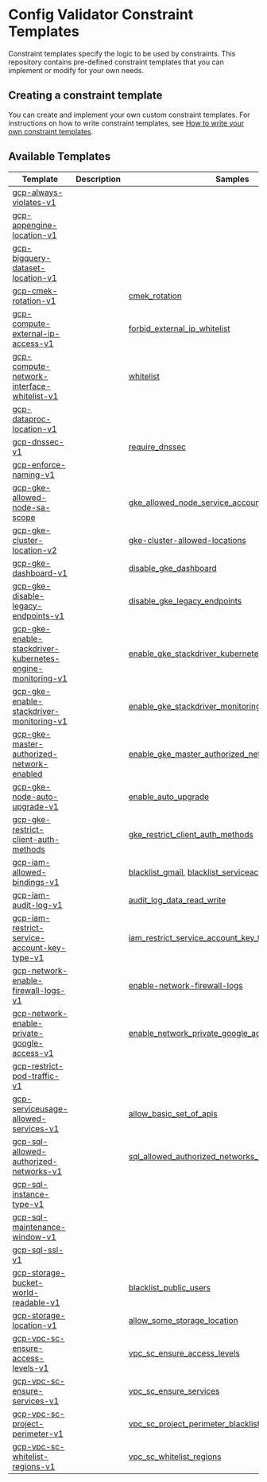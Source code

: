 # Config Validator Constraint Templates

Constraint templates specify the logic to be used by constraints.
This repository contains pre-defined constraint templates that you can implement or modify for your own needs. 

## Creating a constraint template
You can create and implement your own custom constraint templates. For instructions on how to write constraint templates, see [How to write your own constraint templates](./constraint_template_authoring.md).

## Available Templates

| Template                                                                                                                                               | Description | Samples                                                                                                                          |
| ------------------------------------------------------------------------------------------------------------------------------------------------------ | ----------- | -------------------------------------------------------------------------------------------------------------------------------- |
| [gcp-always-violates-v1](../../policies/templates/gcp_always_violates_v1.yaml)                                                                         |             |                                                                                                                                  |
| [gcp-appengine-location-v1](../../policies/templates/gcp_appengine_location_v1.yaml)                                                                   |             |                                                                                                                                  |
| [gcp-bigquery-dataset-location-v1](../../policies/templates/gcp_bq_dataset_location_v1.yaml)                                                           |             |                                                                                                                                  |
| [gcp-cmek-rotation-v1](../../policies/templates/gcp_cmek_rotation_v1.yaml)                                                                             |             | [cmek_rotation](../../samples/cmek_rotation.yaml)                                                                                |
| [gcp-compute-external-ip-access-v1](../../policies/templates/gcp_compute_external_ip_access_v1.yaml)                                                   |             | [forbid_external_ip_whitelist](../../samples/vm_external_ip.yaml)                                                                |
| [gcp-compute-network-interface-whitelist-v1](../../policies/templates/gcp_compute_network_interface_whitelist_v1.yaml)                                 |             | [whitelist](../../samples/compute_network_interface_whitelist.yaml)                                                              |
| [gcp-dataproc-location-v1](../../policies/templates/gcp_dataproc_location_v1.yaml)                                                                     |             |                                                                                                                                  |
| [gcp-dnssec-v1](../../policies/templates/gcp_dnssec_v1.yaml)                                                                                           |             | [require_dnssec](../../samples/dnssec.yaml)                                                                                      |
| [gcp-enforce-naming-v1](../../policies/templates/gcp_enforce_naming_v1.yaml)                                                                           |             |                                                                                                                                  |
| [gcp-gke-allowed-node-sa-scope](../../policies/templates/gcp_gke_allowed_node_sa_v1.yaml)                                                              |             | [gke_allowed_node_service_account_scope_default](../../samples/gke_allowed_node_sa_scope.yaml)                                   |
| [gcp-gke-cluster-location-v2](../../policies/templates/gcp_gke_cluster_location_v2.yaml)                                                               |             | [gke-cluster-allowed-locations](../../samples/gke_cluster_location.yaml)                                                         |
| [gcp-gke-dashboard-v1](../../policies/templates/gcp_gke_dashboard_v1.yaml)                                                                             |             | [disable_gke_dashboard](../../samples/gke_dashboard_disable.yaml)                                                                |
| [gcp-gke-disable-legacy-endpoints-v1](../../policies/templates/gcp_gke_disable_legacy_endpoints_v1.yaml)                                               |             | [disable_gke_legacy_endpoints](../../samples/gke_disable_legacy_endpoints.yaml)                                                  |
| [gcp-gke-enable-stackdriver-kubernetes-engine-monitoring-v1](../../policies/templates/gcp_gke_enable_stackdriver_kubernetes_engine_monitoring_v1.yaml) |             | [enable_gke_stackdriver_kubernetes_engine_monitoring](../../samples/gke_enable_stackdriver_kubernetes_engine_monitoring.yaml)    |
| [gcp-gke-enable-stackdriver-monitoring-v1](../../policies/templates/gcp_gke_enable_stackdriver_monitoring_v1.yaml)                                     |             | [enable_gke_stackdriver_monitoring](../../samples/gke_enable_stackdriver_monitoring.yaml)                                        |
| [gcp-gke-master-authorized-network-enabled](../../policies/templates/gcp_gke_master_authorized_networks_enabled_v1.yaml)                               |             | [enable_gke_master_authorized_networks](../../samples/gke_master_authorized_networks_enabled.yaml)                               |
| [gcp-gke-node-auto-upgrade-v1](../../policies/templates/gcp_gke_node_auto_upgrade_v1.yaml)                                                             |             | [enable_auto_upgrade](../../samples/gke_node_pool_auto_upgrade.yaml)                                                             |
| [gcp-gke-restrict-client-auth-methods](../../policies/templates/gcp_gke_restrict_client_auth_methods_v1.yaml)                                          |             | [gke_restrict_client_auth_methods](../../samples/gke_restrict_client_auth_methods.yaml)                                          |
| [gcp-iam-allowed-bindings-v1](../../policies/templates/gcp_iam_allowed_bindings_v1.yaml)                                                               |             | [blacklist_gmail](../../samples/iam_restrict_gmail.yaml), [blacklist_serviceaccount_user](../../samples/iam_blacklist_role.yaml) |
| [gcp-iam-audit-log-v1](../../policies/templates/gcp_iam_audit_log.yaml)                                                                                |             | [audit_log_data_read_write](../../samples/iam_audit_log.yaml)                                                                    |
| [gcp-iam-restrict-service-account-key-type-v1](../../policies/templates/gcp_iam_restrict_service_account_key_type_v1.yaml)                             |             | [iam_restrict_service_account_key_type](../../samples/gcp_iam_restrict_service_account_key_type.yaml)                            |
| [gcp-network-enable-firewall-logs-v1](../../policies/templates/gcp_network_enable_firewall_logs_v1.yaml)                                               |             | [enable-network-firewall-logs](../../samples/network_enable_firewall_logs.yaml)                                                  |
| [gcp-network-enable-private-google-access-v1](../../policies/templates/gcp_network_enable_private_google_access_v1.yaml)                               |             | [enable_network_private_google_access](../../samples/network_enable_private_google_access.yaml)                                  |
| [gcp-restrict-pod-traffic-v1](../../policies/templates/gcp_gke_restrict_pod_traffic_v1.yaml)                                                           |             |                                                                                                                                  |
| [gcp-serviceusage-allowed-services-v1](../../policies/templates/gcp_serviceusage_allowed_services_v1.yaml)                                             |             | [allow_basic_set_of_apis](../../samples/serviceusage_allow_basic_apis.yaml)                                                      |
| [gcp-sql-allowed-authorized-networks-v1](../../policies/templates/gcp_sql_allowed_authorized_networks_v1.yaml)                                         |             | [sql_allowed_authorized_networks_whitelist](../../samples/sql_allowed_authorized_networks.yaml)                                  |
| [gcp-sql-instance-type-v1](../../policies/templates/gcp_sql_instance_type_v1.yaml)                                                                     |             |                                                                                                                                  |
| [gcp-sql-maintenance-window-v1](../../policies/templates/gcp_sql_maintenance_window_v1.yaml)                                                           |             |                                                                                                                                  |
| [gcp-sql-ssl-v1](../../policies/templates/gcp_sql_ssl_v1.yaml)                                                                                         |             |                                                                                                                                  |
| [gcp-storage-bucket-world-readable-v1](../../policies/templates/gcp_storage_bucket_world_readable_v1.yaml)                                             |             | [blacklist_public_users](../../samples/constraints/storage_blacklist_public.yaml)                                                |
| [gcp-storage-location-v1](../../policies/templates/gcp_storage_location_v1.yaml)                                                                       |             | [allow_some_storage_location](../../samples/storage_location.yaml)                                                               |
| [gcp-vpc-sc-ensure-access-levels-v1](../../policies/templates/gcp_vpc_sc_ensure_access_levels_v1.yaml)                                                 |             | [vpc_sc_ensure_access_levels](../../samples/vpc_sc_ensure_access_levels.yaml)                                                    |
| [gcp-vpc-sc-ensure-services-v1](../../policies/templates/gcp_vpc_sc_ensure_services_v1.yaml)                                                           |             | [vpc_sc_ensure_services](../../samples/vpc_sc_ensure_services.yaml)                                                              |
| [gcp-vpc-sc-project-perimeter-v1](../../policies/templates/legacy/gcp_vpc_sc_project_perimeter_v1.yaml)                                                |             | [vpc_sc_project_perimeter_blacklist](../../samples/vpc_sc_project_perimeter_v1_blacklist.yaml)                                   |
| [gcp-vpc-sc-whitelist-regions-v1](../../policies/templates/gcp_vpc_sc_whitelist_regions_v1.yaml)                                                       |             | [vpc_sc_whitelist_regions](../../samples/vpc_sc_whitelist_regions.yaml)                                                          |
